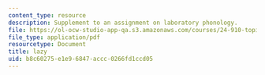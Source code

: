 ```yaml
---
content_type: resource
description: Supplement to an assignment on laboratory phonology.
file: https://ol-ocw-studio-app-qa.s3.amazonaws.com/courses/24-910-topics-in-linguistic-theory-laboratory-phonology-spring-2007/b8c60275e1e96847accc0266fd1ccd05_lazy.pdf
file_type: application/pdf
resourcetype: Document
title: lazy
uid: b8c60275-e1e9-6847-accc-0266fd1ccd05
---
```

